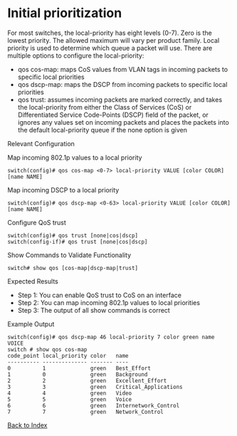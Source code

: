 # Initial prioritization 

For most switches, the local-priority has eight levels (0-7). Zero is the lowest priority. The allowed maximum will vary per product family. Local priority is used to determine which queue a packet will use. There are multiple options to configure the local-priority:
 
* qos cos-map: maps CoS values from VLAN tags in incoming packets to specific local priorities 
* qos dscp-map: maps the DSCP from incoming packets to specific local priorities 
* qos trust: assumes incoming packets are marked correctly, and takes the local-priority from either the Class of Services (CoS) or Differentiated Service Code-Points (DSCP) field of the packet, or ignores any values set on incoming packets and places the packets into the default local-priority queue if the none option is given 

Relevant Configuration 

Map incoming 802.1p values to a local priority 

```
switch(config)# qos cos-map <0-7> local-priority VALUE [color COLOR] [name NAME]
```

Map incoming DSCP to a local priority 

```
switch(config)# qos dscp-map <0-63> local-priority VALUE [color COLOR] [name NAME]
```

Configure QoS trust 

```
switch(config)# qos trust [none|cos|dscp]
switch(config-if)# qos trust [none|cos|dscp]
```

Show Commands to Validate Functionality 

```
switch# show qos [cos-map|dscp-map|trust]
```

Expected Results 

* Step 1: You can enable QoS trust to CoS on an interface
* Step 2: You can map incoming 802.1p values to local priorities 
* Step 3: The output of all show commands is correct
 
Example Output 

```
switch(config)# qos dscp-map 46 local-priority 7 color green name VOICE
switch # show qos cos-map
code_point local_priority color   name
---------- -------------- ------- ----
0          1              green   Best_Effort
1          0              green   Background
2          2              green   Excellent_Effort
3          3              green   Critical_Applications
4          4              green   Video
5          5              green   Voice
6          6              green   Internetwork_Control
7          7              green   Network_Control
```

[Back to Index](../index.md)